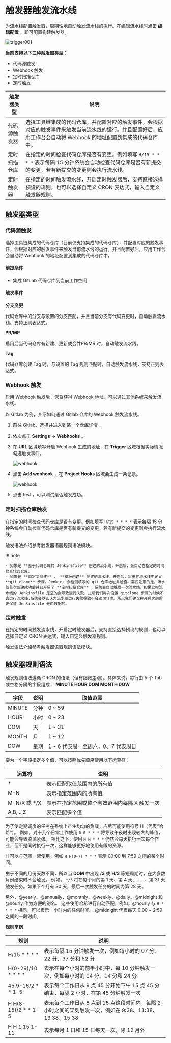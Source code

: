 # 触发器触发流水线

为流水线配置触发器，周期性地自动触发流水线的执行。在编辑流水线时点击 **编辑配置** ，即可配置构建触发器。

![trigger001](https://docs.daocloud.io/daocloud-docs-images/docs/zh/docs/amamba/images/trigger001.png)

**当前支持以下三种触发器类型：**

- 代码源触发
- Webhook 触发
- 定时扫描仓库
- 定时触发

| 触发器类型   | 说明                                                         |
| ------------ | ------------------------------------------------------------ |
| 代码源触发器 | 选择工具链集成的代码仓库，并配置对应的触发事件，会根据对应的触发事件来触发当前流水线的运行。并且配置好后，应用工作台会自动将 Webhook 的地址配置到集成的代码仓库中。 |
| 定时扫描仓库 | 在指定的时间检查代码仓库是否有变更。例如填写 `H/15 * * * *` 表示每隔 15 分钟系统会自动检查代码仓库是否有新提交的变更，若有新提交的变更则会执行流水线。 |
| 定时触发器   | 在指定的时间触发流水线，开启定时触发器后，支持直接选择预设的规则，也可以选择自定义 CRON 表达式，输入自定义触发器规则。 |

## 触发器类型

### 代码源触发

选择工具链集成的代码仓库（目前仅支持集成的代码仓库），并配置对应的触发事件，会根据对应的触发事件来触发当前流水线的运行。并且配置好后，应用工作台会自动将 Webhook 的地址配置到集成的代码仓库中。

#### 前提条件

- 集成 GitLab 代码仓库到当前工作空间

#### 触发事件

**分支变更**

代码仓库中的分支与设置的分支匹配，并且当前分支有代码变更时，自动触发流水线。支持正则表达式。

**PR/MR**

启用后当代码仓库有新建、更新或合并PR/MR 时，自动触发流水线。

**Tag**

代码仓库创建 Tag 时，与设置的 Tag 规则匹配时，自动触发流水线，支持正则表达式。

### Webhook 触发

启用 Webhook 触发后，您将获得 Webhook 地址，可以通过其他系统来触发流水线。

以 Gitlab 为例，介绍如何通过 Gitlab 仓库的 Webhook 触发流水线。

1. 前往 Gitlab，选择并进入到某一个仓库详情。

2. 依次点击 **Settings** -> **Webhooks** 。

3. 在 **URL** 区域填写开启 Webhook 生成的地址，在 **Trigger** 区域根据实际情况勾选触发事件。

    ![webhook](https://docs.daocloud.io/daocloud-docs-images/docs/zh/docs/amamba/images/webhook01.png)

4. 点击 **Add webhook** ，在 **Project Hooks** 区域会生成一条记录。

    ![webhook](https://docs.daocloud.io/daocloud-docs-images/docs/zh/docs/amamba/images/webhook02.png)

5. 点击 test ，可以测试是否触发成功。

### 定时扫描仓库触发

在指定的时间检查代码仓库是否有变更。例如填写 `H/15 * * * *` 表示每隔 15 分钟系统会自动检查代码仓库是否有新提交的变更，若有新提交的变更则会执行流水线。

触发语法介绍参考触发器语器规则语法模块。

!!! note

    - 如果是 **基于代码仓库的 Jenkinsfile** 创建的流水线，开启后，会自动在指定的时间检查代码仓库，
    - 如果是 **自定义创建** 、 **模板创建** 创建的流水线，开启后，需要在流水线中定义 **git clone** 步骤，Jenkins 会检测填写的 git 仓库地址并检查。需要注意的是，流水线首次创建成功后并且开启了 **定时扫描仓库** ，系统会自动触发一次流水线，如果此时流水线的 Jenkinsfile 是空的会导致运行失败，之后我们再次设置 gitclone 步骤的时候不去运行流水线,系统会默认认为流水线运行失败导致不会轮询仓库。所以我们建议在开启之前需要保证 Jenkinsfile 是由数据的。

### 定时触发

在指定的时间触发流水线，开启定时触发器后，支持直接选择预设的规则，也可以选择自定义 CRON 表达式，输入自定义触发器规则。

触发语法介绍参考触发器语器规则语法模块。

## 触发器规则语法

触发规则语法遵循 CRON 的语法（但有细微差别）。具体来说，每行由 5 个 Tab 或空格分隔的字段组成： **MINUTE HOUR DOM MONTH DOW** 

| 字段   | 说明 | 取值范围                            |
| ------ | ---- | ----------------------------------- |
| MINUTE | 分钟 | 0 ~ 59                              |
| HOUR   | 小时 | 0 ~ 23                              |
| DOM    | 天   | 1 ~ 31                              |
| MONTH  | 月   | 1 ~ 12                              |
| DOW    | 星期 | 1 ~ 6 代表周一至周六，0、7 代表周日 |

要为一个字段指定多个值，可以按照优先顺序使用以下运算符：

| 运算符       | 说明                                          |
| ------------ | --------------------------------------------- |
| *            | 表示匹配取值范围内的所有值                    |
| M-N          | 表示指定范围内的所有值                    |
| M-N/X 或 */X | 表示在指定范围或整个有效范围内每隔 X 触发一次 |
| A,B,...,Z    | 表示匹配多个值                                |

为了使定期调度的任务在系统上产生均匀的负载，应尽可能使用符号 H（代表“哈希”）。
例如，对十几个日常工作使用 `0 0 * * *` 将导致午夜时出现较大的峰值，可能会导致资源紧张。
相比之下，使用 `H H * * *` 仍然会每天执行一次每个作业，但不是同时执行一次，这样能够更好地使用有限的资源。

H 可以与范围一起使用。例如 `H H(0-7) * * *` 表示 00:00 到 7:59 之间的某个时间。

由于不同的月份天数不同，所以当 **DOM** 中出现 **/3** 或 **H/3** 等短周期时，在大多数月份结束时不会触发。
例如， `*/3` 将在每个月的第 1 天、第 4 天、……、第 31 天触发任务。如果下个月有 30 天，最后一次触发任务的时间为第 28 天。

另外，@yearly、@annually、@monthly、@weekly、@daily、@midnight 和 @hourly 作为方便的别名。
这些使用哈希进行自动匹配。例如，@hourly 与 `H * * * *` 相同，可以表示一小时内的任何时间。
@midnight 代表每天 0:00 ~ 2:59 之间的一段时间。

**规则举例**

| 规则                | 说明                                                         |
| ------------------- | ------------------------------------------------------------ |
| H/15 * * * *        | 表示每隔 15 分钟触发一次，例如每小时的 07 分、22 分、37 分和 52 分 |
| H(0-29)/10 * * * *  | 表示在每个小时的前半小时中，每 10 分钟触发一次，例如每小时的 04 分、14 分和 24 分 |
| 45 9-16/2 * * 1-5   | 表示每个工作日从 9 点 45 分开始下午 15 点 45 分结束，每隔 2 小时，在第 45 分钟触发一次 |
| H H(8-15)/2 * * 1-5 | 表示每个工作日从 8 点到 16 点这段时间内，每隔 2 小时之间的某刻触发一次，例如在 9:38、11:38、13:38、15:38 |
| H H 1,15 1-11       | 表示每月 1 日和 15 日每天一次，除 12 月外                    |
